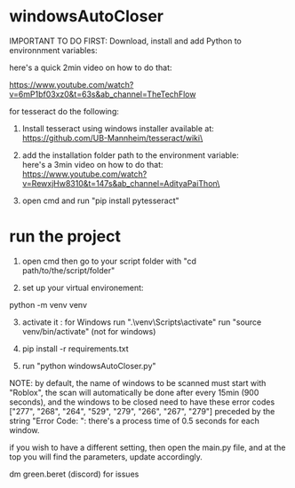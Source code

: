 # windowsAutoCloser
IMPORTANT TO DO FIRST:
Download, install and add Python to environnment variables:

here's a quick 2min video on how to do that:

https://www.youtube.com/watch?v=6mP1bf03xz0&t=63s&ab_channel=TheTechFlow


for tesseract do the following:
1. Install tesseract using windows installer available at: https://github.com/UB-Mannheim/tesseract/wiki\
2. add the installation folder path to the environment variable:\
here's a 3min video on how to do that:\
https://www.youtube.com/watch?v=RewxjHw8310&t=147s&ab_channel=AdityaPaiThon\

3. open cmd and run "pip install pytesseract"

# run the project
1. open cmd then go to your script folder with "cd path/to/the/script/folder"

2. set up your virtual environement:

python -m venv venv

3. activate it :
for Windows run ".\venv\Scripts\activate"
run "source venv/bin/activate" (not for windows)


4. pip install -r requirements.txt

5. run "python windowsAutoCloser.py"

NOTE: by default, the name of windows to be scanned must start with "Roblox", the scan will automatically be done
after every 15min (900 seconds), and the windows to be closed need to have these error codes 
["277", "268", "264", "529", "279", "266", "267", "279"] preceded by the string "Error Code: ":
there's a process time of 0.5 seconds for each window.

if you wish to have a different setting, then open the main.py file, and at the top you will find the parameters, update accordingly.

dm green.beret (discord) for issues 



